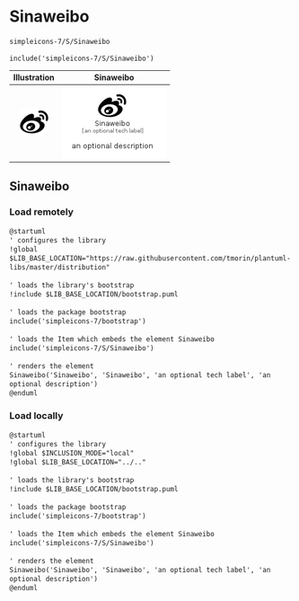 # Sinaweibo


```text
simpleicons-7/S/Sinaweibo
```

```text
include('simpleicons-7/S/Sinaweibo')
```



| Illustration | Sinaweibo |
| :---: | :---: |
| ![illustration for Illustration](../../simpleicons-7/S/Sinaweibo.png) | ![illustration for Sinaweibo](../../simpleicons-7/S/Sinaweibo.Local.png) |




## Sinaweibo

### Load remotely
```plantuml
@startuml
' configures the library
!global $LIB_BASE_LOCATION="https://raw.githubusercontent.com/tmorin/plantuml-libs/master/distribution"

' loads the library's bootstrap
!include $LIB_BASE_LOCATION/bootstrap.puml

' loads the package bootstrap
include('simpleicons-7/bootstrap')

' loads the Item which embeds the element Sinaweibo
include('simpleicons-7/S/Sinaweibo')

' renders the element
Sinaweibo('Sinaweibo', 'Sinaweibo', 'an optional tech label', 'an optional description')
@enduml
```

### Load locally
```plantuml
@startuml
' configures the library
!global $INCLUSION_MODE="local"
!global $LIB_BASE_LOCATION="../.."

' loads the library's bootstrap
!include $LIB_BASE_LOCATION/bootstrap.puml

' loads the package bootstrap
include('simpleicons-7/bootstrap')

' loads the Item which embeds the element Sinaweibo
include('simpleicons-7/S/Sinaweibo')

' renders the element
Sinaweibo('Sinaweibo', 'Sinaweibo', 'an optional tech label', 'an optional description')
@enduml
```

